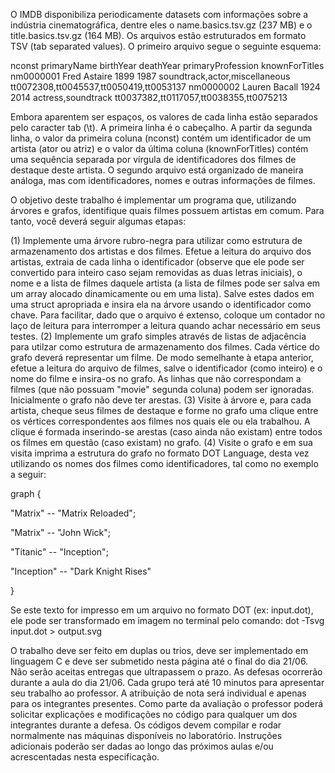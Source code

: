 O IMDB disponibiliza periodicamente datasets com informações sobre a indústria cinematográfica, 
dentre eles o name.basics.tsv.gz (237 MB) e o title.basics.tsv.gz (164 MB). Os arquivos estão 
estruturados em formato TSV (tab separated values). O primeiro arquivo segue o seguinte esquema:

nconst primaryName birthYear deathYear primaryProfession knownForTitles
nm0000001 Fred Astaire 1899 1987 soundtrack,actor,miscellaneous tt0072308,tt0045537,tt0050419,tt0053137
nm0000002 Lauren Bacall 1924 2014 actress,soundtrack tt0037382,tt0117057,tt0038355,tt0075213

Embora aparentem ser espaços, os valores de cada linha estão separados pelo caracter tab (\t). A primeira 
linha é o cabeçalho. A partir da segunda linha, o valor da primeira coluna (nconst) contém um identificador 
de um artista (ator ou atriz) e o valor da última coluna (knownForTitles) contém uma sequência separada por 
vírgula de identificadores dos filmes de destaque deste artista. O segundo arquivo está organizado de maneira 
análoga, mas com identificadores, nomes e outras informações de filmes.

O objetivo deste trabalho é implementar um programa que, utilizando árvores e grafos, identifique quais 
filmes possuem artistas em comum. Para tanto, você deverá seguir algumas etapas:

(1) Implemente uma árvore rubro-negra para utilizar como estrutura de armazenamento dos artistas e dos filmes. Efetue a leitura do arquivo dos artistas, extraia de cada linha o identificador (observe que ele pode ser convertido para inteiro caso sejam removidas as duas letras iniciais), o nome e a lista de filmes daquele artista (a lista de filmes pode ser salva em um array alocado dinamicamente ou em uma lista). Salve estes dados em uma struct apropriada e insira ela na árvore usando o identificador como chave. Para facilitar, dado que o arquivo é extenso, coloque um contador no laço de leitura para interromper a leitura quando achar necessário em seus testes.
(2) Implemente um grafo simples através de listas de adjacência para utilzar como estrutura de armazenamento dos filmes. Cada vértice do grafo deverá representar um filme. De modo semelhante à etapa anterior, efetue a leitura do arquivo de filmes, salve o identificador (como inteiro) e o nome do filme e insira-os no grafo. As linhas que não correspondam a filmes (que não possuam "movie" segunda coluna) podem ser ignoradas. Inicialmente o grafo não deve ter arestas.
(3) Visite à árvore e, para cada artista, cheque seus filmes de destaque e forme no grafo uma clique entre os vértices correspondentes aos filmes nos quais ele ou ela trabalhou. A clique é formada inserindo-se arestas (caso ainda não existam) entre todos os filmes em questão (caso existam) no grafo.
(4) Visite o grafo e em sua visita imprima a estrutura do grafo no formato DOT Language, desta vez utilizando os nomes dos filmes como identificadores, tal como no exemplo a seguir:

graph {

"Matrix" -- "Matrix Reloaded";

"Matrix" -- "John Wick";

"Titanic" -- "Inception";

"Inception" -- "Dark Knight Rises"

}

Se este texto for impresso em um arquivo no formato DOT (ex: input.dot), ele pode ser transformado 
em imagem no terminal pelo comando: dot -Tsvg input.dot > output.svg

O trabalho deve ser feito em duplas ou trios, deve ser implementado em linguagem C e deve ser 
submetido nesta página até o final do dia 21/06. Não serão aceitas entregas que ultrapassem o prazo. 
As defesas ocorrerão durante a aula do dia 21/06. Cada grupo terá até 10 minutos para apresentar seu 
trabalho ao professor. A atribuição de nota será individual e apenas para os integrantes presentes. 
Como parte da avaliação o professor poderá solicitar explicações e modificações no código para qualquer 
um dos integrantes durante a defesa. Os códigos devem compilar e rodar normalmente nas máquinas disponíveis 
no laboratório. Instruções adicionais poderão ser dadas ao longo das próximos aulas e/ou acrescentadas 
nesta especificação.